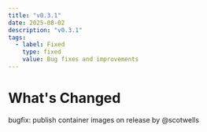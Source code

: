 ```yaml
---
title: "v0.3.1"
date: 2025-08-02
description: "v0.3.1"
tags:
  - label: Fixed
    type: fixed
    value: Bug fixes and improvements
---
```


# What's Changed

bugfix: publish container images on release by @scotwells